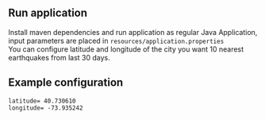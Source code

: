 ## Run application
Install maven dependencies and run application as regular Java Application, input parameters are placed in `resources/application.properties`<br>
You can configure latitude and longitude of the city you want 10 nearest earthquakes from last 30 days.

## Example configuration
```` 
latitude= 40.730610
longitude= -73.935242
````